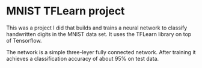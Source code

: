 # MNIST TFLearn project

This was a project I did that builds and trains a neural network to classify handwritten digits in the MNIST data set. It uses the TFLearn library on top of Tensorflow.

The network is a simple three-leyer fully connected network. After training it achieves a classification accuracy of about 95% on test data.
